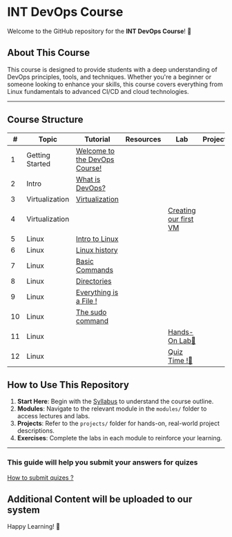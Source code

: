 # INT DevOps Course

Welcome to the GitHub repository for the **INT DevOps Course**! 🎉

## About This Course
This course is designed to provide students with a deep understanding of DevOps principles, tools, and techniques. Whether you're a beginner or someone looking to enhance your skills, this course covers everything from Linux fundamentals to advanced CI/CD and cloud technologies.

---

## Course Structure

| #   | Topic       | Tutorial|      Resources |   Lab     | Project    |
|-----|---------------------|-----------------------------------------------------------------------------------------------|-----------|-----------------------------------|-------------------------------------|
| 1   | Getting Started     | [Welcome to the DevOps Course!](modules/module-1-intro/getting-started.md)     |   |                 |  |
| 2   | Intro               | [What is DevOps?](modules/module-1-intro/lesson-what-is-devops.md)             |   |                 |  |
| 3   | Virtualization       | [Virtualization](modules/module-1-intro/virtualisation.md)                    |   |                 |  |
| 4   | Virtualization       |                                                                               |   |  [Creating our first VM](labs/creating-our-first-vm.md)  |  |
| 5   | Linux       |        [Intro to Linux](modules/module-2-linux/intro-to-linux.md)                      |   |                 |  |
| 6   | Linux       |        [Linux history](modules/module-2-linux/history.md)                              |   |                 |  |
| 7   | Linux       |        [Basic Commands](modules/module-2-linux/basic-commands.md)                      |   |                 |  |
| 8   | Linux       |        [Directories](modules/module-2-linux/directories.md)                            |   |                 |  |
| 9   | Linux       |        [Everything is a File !](modules/module-2-linux/everything-is-a-file.md)        |   |                 |  |
| 10  | Linux       |        [The sudo command](modules/module-2-linux/sudo.md)                              |   |                 |  |
| 11  | Linux       |                                                                                        |   |  [Hands-On Lab📝](labs/linux-1.md)               |    |
| 12  | Linux       |                                                                                        |   |  [Quiz Time !📝 ](quizzes/linux-quiz-1.md)        |    |


## How to Use This Repository

1. **Start Here**: Begin with the [Syllabus](docs/syllabus.md) to understand the course outline.
2. **Modules**: Navigate to the relevant module in the `modules/` folder to access lectures and labs.
3. **Projects**: Refer to the `projects/` folder for hands-on, real-world project descriptions.
4. **Exercises**: Complete the labs in each module to reinforce your learning.

---
### This guide will help you submit your answers for quizes 
[How to submit quizes ?](modules/module-1-intro/submitting-pr.md) 

## Additional Content will be uploaded to our system

Happy Learning! 🚀
